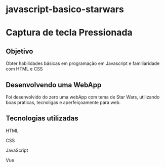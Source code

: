 # javascript-basico-starwars

# Captura de tecla Pressionada

<h2>Objetivo</h2>
Obter habilidades básicas em programação em Javascript e familiaridade com HTML e CSS

<h2>Desenvolvendo uma WebApp</h2>
Foi desenvolvido do zero uma webApp com tema de Star Wars, utilizando boas praticas, tecnoligas e aperfeiçoamente para web.

<h2>Tecnologias utilizadas</h2>
<p>HTML</p>
<p>CSS</p>
<p>JavaScript</p>
<p>Vue</p>

